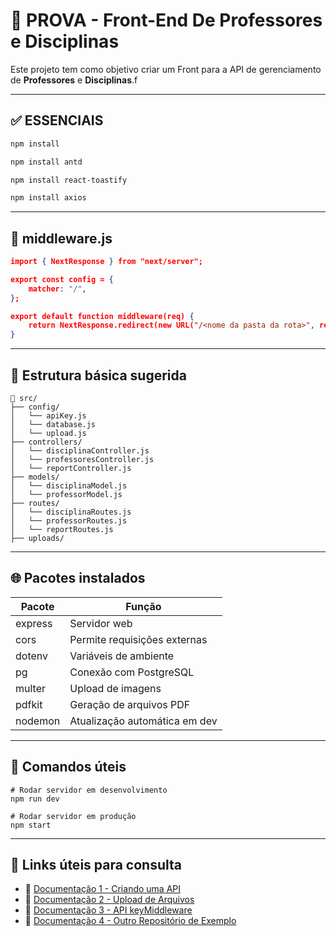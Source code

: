 # 🎨 PROVA - Front-End De Professores e Disciplinas

Este projeto tem como objetivo criar um Front para a API de gerenciamento de **Professores** e **Disciplinas**.f

---

## ✅ ESSENCIAIS

```bash
npm install 
```
``` bash
npm install antd
```
``` bash
npm install react-toastify
```
``` bash
npm install axios
```

---

## 🚀 middleware.js

```json
import { NextResponse } from "next/server";

export const config = {
    matcher: "/",
};

export default function middleware(req) {
    return NextResponse.redirect(new URL("/<nome da pasta da rota>", req.url));
}
```

---

## 📁 Estrutura básica sugerida

```
📁 src/
├── config/
│   └── apiKey.js
│   └── database.js
│   └── upload.js
├── controllers/
│   └── disciplinaController.js
│   └── professoresController.js
│   └── reportController.js
├── models/
│   └── disciplinaModel.js
│   └── professorModel.js
├── routes/
│   └── disciplinaRoutes.js
│   └── professorRoutes.js
│   └── reportRoutes.js
├── uploads/
```

---

## 🌐 Pacotes instalados

| Pacote        | Função                          |
|---------------|----------------------------------|
| express       | Servidor web                    |
| cors          | Permite requisições externas    |
| dotenv        | Variáveis de ambiente           |
| pg            | Conexão com PostgreSQL          |
| multer        | Upload de imagens               |
| pdfkit        | Geração de arquivos PDF         |
| nodemon       | Atualização automática em dev   |

---

## 📝 Comandos úteis

```
# Rodar servidor em desenvolvimento
npm run dev

# Rodar servidor em produção
npm start
```

---

## 🔗 Links úteis para consulta

- 📄 [Documentação 1 - Criando uma API ](https://docs.google.com/document/d/1sWgFyhgW30Ee7-I3PVAqH4AF62iqahjo29cIVjO-dng/edit?tab=t.0)
- 📄 [Documentação 2 - Upload de Arquivos ](https://docs.google.com/document/d/1sWgFyhgW30Ee7-I3PVAqH4AF62iqahjo29cIVjO-dng/edit?tab=t.0)
- 📄 [Documentação 3 - API keyMiddleware](https://docs.google.com/document/d/1SiCyH8llsDeoI6ayJdi4dUKMgQWvg_4ODZRykw-OjAM/edit?tab=t.0)
- 📄 [Documentação 4 - Outro Repositório de Exemplo](https://github.com/souzabweatriz/Back-end-cosmeticos/blob/main/src/routes/reportRoutes.js)

